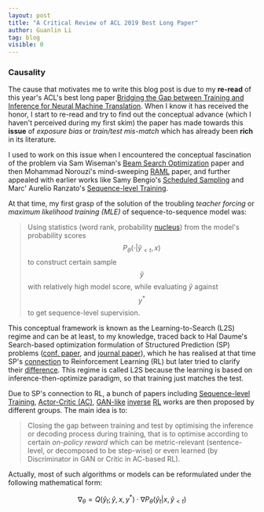 ```yaml
---
layout: post
title: "A Critical Review of ACL 2019 Best Long Paper"
author: Guanlin Li
tag: blog
visible: 0
---
```




### Causality

The cause that motivates me to write this blog post is due to my **re-read** of this year's ACL's best long paper [Bridging the Gap between Training and Inference for Neural Machine Translation](https://www.aclweb.org/anthology/P19-1426). When I know it has received the honor, I start to re-read and try to find out the conceptual advance (which I haven't perceived during my first skim) the paper has made towards this **issue** of *exposure bias* or *train/test mis-match* which has already been **rich** in its literature.

I used to work on this issue when I encountered the conceptual fascination of the problem via Sam Wiseman's [Beam Search Optimization](https://aclweb.org/anthology/D16-1137) paper and then Mohammad Norouzi's mind-sweeping [RAML](https://arxiv.org/pdf/1609.00150.pdf) paper, and further appealed with earlier works like Samy Bengio's [Scheduled Sampling](https://arxiv.org/pdf/1506.03099.pdf) and Marc' Aurelio Ranzato's [Sequence-level Training](https://arxiv.org/pdf/1511.06732.pdf).

At that time, my first grasp of the solution of the troubling *teacher forcing* or *maximum likelihood training (MLE)* of sequence-to-sequence model was:

> Using statistics (word rank, probability [nucleus](https://arxiv.org/pdf/1904.09751.pdf)) from the model's probability scores $$P_\theta(\cdot \vert \hat{y}_{<t}, x)$$ to construct certain sample $$\hat{y}$$ with relatively high model score, while evaluating $\hat{y}$ against $$y^*$$ to get sequence-level supervision.

This conceptual framework is known as the Learning-to-Search (L2S) regime and can be at least, to my knowledge, traced back to Hal Daume's Search-based optimization formulation of Structured Prediction (SP) problems ([conf. paper](https://arxiv.org/pdf/0907.0809.pdf), and [journal paper](https://link.springer.com/content/pdf/10.1007/s10994-009-5106-x.pdf)), which he has realised at that time SP's [connection](http://users.umiacs.umd.edu/~hal/docs/daume05search.pdf) to Reinforcement Learning (RL) but later tried to clarify their [difference](https://nlpers.blogspot.com/2017/04/structured-prediction-is-not-rl.html). This regime is called L2S because the learning is based on inference-then-optimize paradigm, so that training just matches the test.

Due to SP's connection to RL, a bunch of papers including [Sequence-level Training](https://arxiv.org/pdf/1511.06732.pdf), [Actor-Critic (AC)](https://arxiv.org/pdf/1607.07086.pdf), [GAN-like](http://papers.nips.cc/paper/6099-professor-forcing-a-new-algorithm-for-training-recurrent-networks.pdf) [inverse](https://arxiv.org/pdf/1704.06933.pdf) [RL](https://www.aclweb.org/anthology/N18-1122) works are then proposed by different groups. The main idea is to:

> Closing the gap between training and test by optimising the inference or decoding process during training, that is to optimise according to certain *on-policy reward* which can be metric-relevant (sentence-level, or decomposed to be step-wise) or even learned (by Discriminator in GAN or Critic in AC-based RL).

Actually, most of such algorithms or models can be reformulated under the following mathematical form:

$$\nabla_\theta = Q(\hat{y}_t; \hat{y}, x, y^*) \cdot \nabla P_\theta(\hat{y}_t \vert x, \hat{y}_{<t})$$

